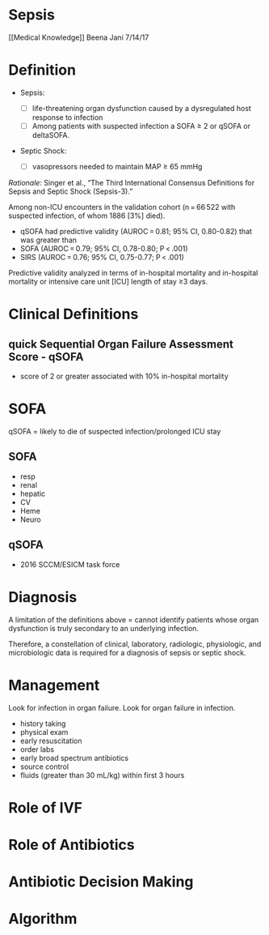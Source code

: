 # Sepsis
[[Medical Knowledge]]
Beena Jani 7/14/17

# Definition
* Sepsis:

	- [ ] life-threatening organ dysfunction caused by a dysregulated host response to infection
	- [ ] Among patients with suspected infection a SOFA ≥ 2 or qSOFA or deltaSOFA.

* Septic Shock:

	- [ ] vasopressors needed to maintain MAP ≥ 65 mmHg

_Rationale_: Singer et al., “The Third International Consensus Definitions for Sepsis and Septic Shock (Sepsis-3).”

Among non-ICU encounters in the validation cohort (n = 66 522 with suspected infection, of whom 1886 [3%] died).
- qSOFA had predictive validity (AUROC = 0.81; 95% CI, 0.80-0.82) that was greater than
- SOFA (AUROC = 0.79; 95% CI, 0.78-0.80; P < .001)
- SIRS (AUROC = 0.76; 95% CI, 0.75-0.77; P < .001)

Predictive validity analyzed in terms of in-hospital mortality and in-hospital mortality or intensive care unit [ICU] length of stay ≥3 days.

# Clinical Definitions
## quick Sequential Organ Failure Assessment Score - qSOFA
- score of 2 or greater associated with 10% in-hospital mortality

# SOFA
qSOFA = likely to die of suspected infection/prolonged ICU stay

## SOFA
* resp
* renal
* hepatic
* CV
* Heme
* Neuro

## qSOFA

* 2016 SCCM/ESICM task force

# Diagnosis
A limitation of the definitions above = cannot identify patients whose organ dysfunction is truly secondary to an underlying infection.

Therefore, a constellation of clinical, laboratory, radiologic, physiologic, and microbiologic data is required for a diagnosis of sepsis or septic shock.

# Management
Look for infection in organ failure. Look for organ failure in infection.

* history taking
* physical exam
* early resuscitation
* order labs
* early broad spectrum antibiotics
* source control
* fluids (greater than 30 mL/kg) within first 3 hours

# Role of IVF
# Role of Antibiotics
# Antibiotic Decision Making
# Algorithm
